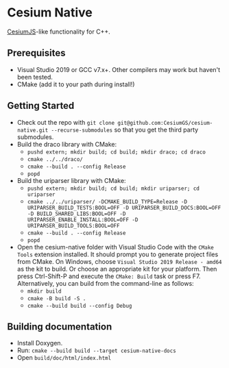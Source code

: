 # Cesium Native

[CesiumJS](https://github.com/CesiumGS/cesium)-like functionality for C++.

## Prerequisites

* Visual Studio 2019 or GCC v7.x+. Other compilers may work but haven't been tested.
* CMake (add it to your path during install!)

## Getting Started

* Check out the repo with `git clone git@github.com:CesiumGS/cesium-native.git --recurse-submodules` so that you get the third party submodules.
* Build the draco library with CMake:
  * `pushd extern; mkdir build; cd build; mkdir draco; cd draco`
  * `cmake ../../draco/`
  * `cmake --build . --config Release`
  * `popd`
* Build the uriparser library with CMake:
  * `pushd extern; mkdir build; cd build; mkdir uriparser; cd uriparser`
  * `cmake ../../uriparser/ -DCMAKE_BUILD_TYPE=Release -D URIPARSER_BUILD_TESTS:BOOL=OFF -D URIPARSER_BUILD_DOCS:BOOL=OFF -D BUILD_SHARED_LIBS:BOOL=OFF -D URIPARSER_ENABLE_INSTALL:BOOL=OFF -D URIPARSER_BUILD_TOOLS:BOOL=OFF`
  * `cmake --build . --config Release`
  * `popd`
* Open the cesium-native folder with Visual Studio Code with the `CMake Tools` extension installed. It should prompt you to generate project files from CMake. On Windows, choose `Visual Studio 2019 Release - amd64` as the kit to build. Or choose an appropriate kit for your platform. Then press Ctrl-Shift-P and execute the `CMake: Build` task or press F7. Alternatively, you can build from the command-line as follows:
  * `mkdir build`
  * `cmake -B build -S .`
  * `cmake --build build --config Debug`

## Building documentation

* Install Doxygen.
* Run: `cmake --build build --target cesium-native-docs`
* Open `build/doc/html/index.html`
